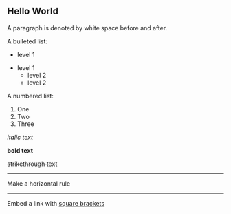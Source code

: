 ## Hello World



A paragraph is denoted by white space before and after.

A bulleted list:
* level 1
- level 1
	* level 2
	- level 2

A numbered list:
1. One
1. Two
1. Three

*italic text*

**bold text**

~~strikethrough text~~

---

Make a horizontal rule

---

Embed a link with [square brackets](https://daringfireball.net/projects/markdown/syntax)
